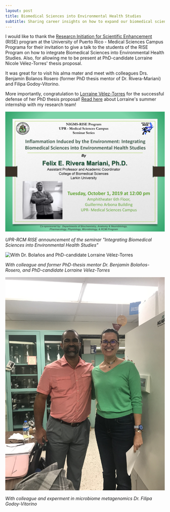 ```yaml
---
layout: post
title: Biomedical Sciences into Environmental Health Studies
subtitle: Sharing career insights on how to expand our biomedical sciences training
---
```


<p>I would like to thank the <a href="http://mbrs-rise.rcm.upr.edu/" target="_blank"> Researcn Initiation for Scientific Enhancement</a> (RISE) program at the University of Puerto Rico - Medical Sciences Campus Programa for their invitation to give a talk to the students of the RISE Program on how to integrate Biomedical Sciences into Environmental Health Studies. Also, for allowing me to be present at PhD-candidate Lorraine Nicole Vélez-Torres' thesis proposal.</p>

It was great for to visit his alma mater and meet with colleagues Drs. Benjamin Bolanos Rosero (former PhD thesis mentor of Dr. Rivera-Mariani) and Filipa Godoy-Vitorino.

More importantly, congratulation to <a href="https://www.riplrt.com/members/#Past%20members%20of%20the%20RIPLRT" target="_blank">Lorraine Vélez-Torres</a> for the successful defense of her PhD thesis proposal! <a href="https://www.riplrt.com/2019-07-05-my-experience-at-riplrt/" target="_blank">Read here</a> about Lorraine's summer internship with my research team! 

<img src="/img/upr-rcm-rise.jpg" alt="UPR-RCM RISE Announcement Dr. Rivera-Mariani" class="inline"/>

<i> UPR-RCM RISE announcement of the seminar "Integrating Biomedical Sciences into Environmental Health Studies"</i>

<img src="/img/bolaonos-lorraine-ferm.jpg" alt="With Dr. Bolaños and PhD-candidate Lorraine Vélez-Torres" class="inline"/>

<i> With colleague and former PhD-thesis mentor Dr. Benjamín Bolaños-Rosero, and PhD-candidate Lorraine Vélez-Torres</i>

<img src="/img/ferm-filipa.jpg" alt="With Dr. Bolaños and PhD-candidate Lorraine Vélez-Torres" class="inline"/>

<i> With colleague and experment in microbiome metagenomics Dr. Filipa Godoy-Vitorino</i>